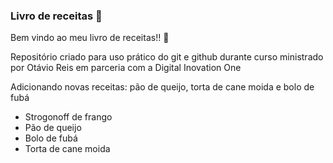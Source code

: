 ### Livro de receitas :book: ###

Bem vindo ao meu livro de receitas!! :wave:

Repositório criado para uso prático do git e github durante curso ministrado por Otávio Reis em parceria com a Digital Inovation One

Adicionando novas receitas: pão de queijo, torta de cane moida e bolo de fubá

* Strogonoff de frango
* Pão de queijo
* Bolo de fubá
* Torta de cane moida
